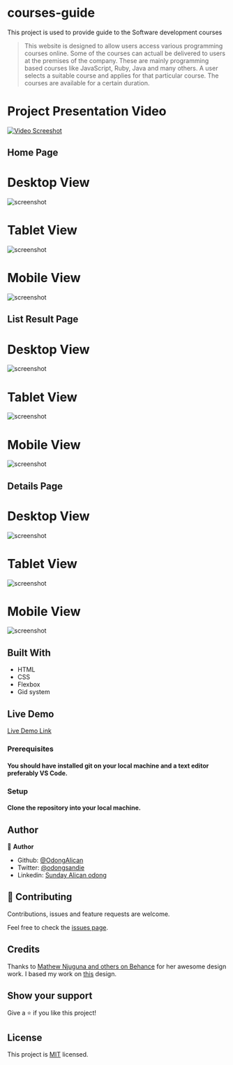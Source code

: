 # courses-guide
This project is used to provide guide to the Software development courses 

> This website is designed to allow users access various programming courses online. Some of the courses can actuall be delivered to users at the premises of the company. These are mainly programming based courses like JavaScript, Ruby, Java and many others. A user selects a suitable course and applies for that particular course. The courses are available for a certain duration.

# Project Presentation Video
[![Video Screeshot](assets/capstone_video.png)](https://youtu.be/mgXEtzeRCg8)

## Home Page
# Desktop View
![screenshot](assets/Home_Desktop.png)

# Tablet View
![screenshot](assets/Home_Tab.png)

# Mobile View
![screenshot](assets/Home_Mobile.png)

## List Result Page
# Desktop View
![screenshot](assets/Courses_Desktop.png)

# Tablet View
![screenshot](assets/Courses_Tab.png)

# Mobile View
![screenshot](assets/Courses_Mobile.png)

## Details Page
# Desktop View
![screenshot](assets/Details_Desktop.png)

# Tablet View
![screenshot](assets/Details_Tab.png)

# Mobile View
![screenshot](assets/Details_Mobile.png)

## Built With

- HTML
- CSS
- Flexbox
- Gid system

## Live Demo

[Live Demo Link](https://raw.githack.com/OdongAlican/courses-guide/develop/)

### Prerequisites

#### You should have installed git on your local machine and a text editor preferably VS Code.

### Setup

#### Clone the repository into your local machine.

## Author

👤 **Author**

- Github: [@OdongAlican](https://github.com/OdongAlican)
- Twitter: [@odongsandie](https://twitter.com/odongsandie)
- Linkedin: [Sunday Alican odong](https://www.linkedin.com/in/sunday-alican-odong-b99226b7)

## 🤝 Contributing

Contributions, issues and feature requests are welcome.

Feel free to check the [issues page](https://github.com/OdongAlican/courses-guide/issues).

## Credits

Thanks to [Mathew Njuguna and others on Behance](https://www.behance.net/mathewnjuguna) for her awesome design work. I based my work on  [this](https://www.behance.net/gallery/25563385/PatashuleKE) design.

## Show your support

Give a ⭐️ if you like this project!

## License

This project is [MIT](lic.url) licensed.

